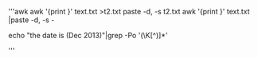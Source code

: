 
'''awk
awk '{print  }' text.txt >t2.txt
paste -d, -s t2.txt 
awk '{print  }' text.txt |paste -d, -s - 


echo "the date is (Dec 2013)"|grep -Po '\(\K[^)]*'

'''